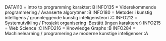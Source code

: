 DATA110 = intro to programming
karakter: B
INFO135 = Viderekommende programmering / Avanserte algorytmer
:B
INFO180 = Metoder i kunstig intelligens / grunnleggende kunstig inteligensteori
:C
INFO212 = Systemutvikling / Prosjekt organisering
:Bestått (ingen karakterer)
INFO215 = Web Science
:C
INFO216 = Knowledge Graphs
:B
INFO284 = Machinelearning / programering av moderne kunstige inteligenser
:A
